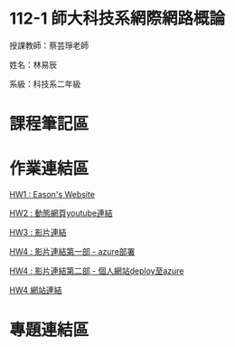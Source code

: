 # 112-1 師大科技系網際網路概論

授課教師：蔡芸琤老師

姓名：林易辰

系級：科技系二年級

# 課程筆記區

# 作業連結區


[HW1 : Eason's Website](https://eason-lin0213.github.io/MyWeb/)

[HW2 : 動態網頁youtube連結](https://youtu.be/EZ7-nv0QpPo)

[HW3 :  影片連結](https://youtu.be/dlZkDsumNw8)

[HW4 :  影片連結第一部 - azure部署](https://www.youtube.com/watch?v=BuVUS78uBb4)

[HW4 :  影片連結第二部 - 個人網站deploy至azure](https://youtu.be/AhnMq_v3hPY)

[HW4 網站連結](https://easonweb.azurewebsites.net/)

# 專題連結區
